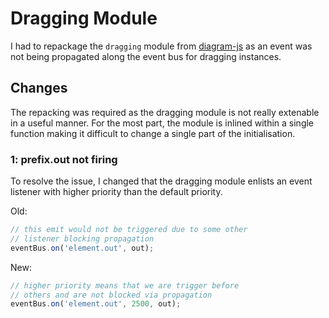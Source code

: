 # Dragging Module

I had to repackage the `dragging` module from 
[diagram-js](https://github.com/bpmn-io/diagram-js/blob/develop/lib/features/dragging/Dragging.js) 
as an event was not being propagated along the event bus for dragging 
instances.

## Changes

The repacking was required as the dragging module is not really extenable
in a useful manner. For the most part, the module is inlined within a single
function making it difficult to change a single part of the initialisation.

### 1: prefix.out not firing

To resolve the issue, I changed that the dragging module enlists an event
listener with higher priority than the default priority.

Old:
```javascript
// this emit would not be triggered due to some other
// listener blocking propagation
eventBus.on('element.out', out);
```
New:
```javascript
// higher priority means that we are trigger before
// others and are not blocked via propagation
eventBus.on('element.out', 2500, out);
```

